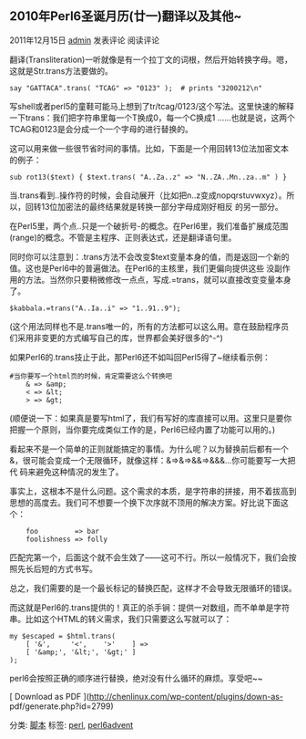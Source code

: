 ## 2010年Perl6圣诞月历(廿一)翻译以及其他~

2011年12月15日 [admin](http://chenlinux.com/author/admin) 发表评论 阅读评论

翻译(Transliteration)一听就像是有一个拉丁文的词根，然后开始转换字母。嗯，这就是Str.trans方法要做的。

    
    say "GATTACA".trans( "TCAG" => "0123" );  # prints "3200212\n"

写shell或者perl5的童鞋可能马上想到了tr/tcag/0123/这个写法。这里快速的解释一下trans：我们把字符串里每一个T换成0，每一个C换成1
……也就是说，这两个TCAG和0123是会分成一个一个字母的进行替换的。

这可以用来做一些很节省时间的事情。比如，下面是一个用回转13位法加密文本的例子：

    
    sub rot13($text) { $text.trans( "A..Za..z" => "N..ZA..Mn..za..m" ) }

当.trans看到..操作符的时候，会自动展开（比如把n..z变成nopqrstuvwxyz）。所以，回转13位加密法的最终结果就是转换一部分字母成刚好相反
的另一部分。

在Perl5里，两个点..只是一个破折号-的概念。在Perl6里，我们准备扩展成范围(range)的概念。不管是主程序、正则表达式，还是翻译语句里。

同时你可以注意到：.trans方法不会改变$text变量本身的值，而是返回一个新的值。这也是Perl6中的普遍做法。在Perl6的主核里，我们更偏向提供这些
没副作用的方法。当然你只要稍微修改一点点，写成.=trans，就可以直接改变变量本身了。

    
    $kabbala.=trans("A..Ia..i" => "1..91..9");

(这个用法同样也不是.trans唯一的，所有的方法都可以这么用。意在鼓励程序员们采用非变更的方式编写自己的库，世界都会美好很多的^-^)

如果Perl6的.trans技止于此，那Perl6还不如叫回Perl5得了~继续看示例：

    
    #当你要写一个html页的时候，肯定需要这么个转换吧
        & => &amp;
        < => &lt;
        > => &gt;

(顺便说一下：如果真是要写html了，我们有写好的库直接可以用。这里只是要你把握一个原则，当你要完成类似工作的是，Perl6已经内置了功能可以用的。)

看起来不是一个简单的正则就能搞定的事情。为什么呢？以为替换前后都有一个&，很可能会变成一个无限循环，就像这样：&=>&=>&&=>&&&…你可能要写一大把代
码来避免这种情况的发生了。

事实上，这根本不是什么问题。这个需求的本质，是字符串的拼接，用不着拔高到思想的高度去。我们可不想要一个换下次序就不顶用的解决方案。好比说下面这个：

    
        foo         => bar
        foolishness => folly

匹配完第一个，后面这个就不会生效了——这可不行。所以一般情况下，我们会按照先长后短的方式书写。

总之，我们需要的是一个最长标记的替换匹配，这样才不会导致无限循环的错误。

而这就是Perl6的.trans提供的！真正的杀手锏：提供一对数组，而不单单是字符串。比如这个HTML的转义需求，我们只需要这么写就可以了：

    
    my $escaped = $html.trans(
        [ '&',     '<',    '>'    ] =>
        [ '&amp;', '&lt;', '&gt;' ]
    );

perl6会按照正确的顺序进行替换，绝对没有什么循环的麻烦。享受吧~~

[ Download as PDF ](http://chenlinux.com/wp-content/plugins/down-as-
pdf/generate.php?id=2799)

分类: [脚本](http://chenlinux.com/category/ops/script) 标签:
[perl](http://chenlinux.com/tag/perl),
[perl6advent](http://chenlinux.com/tag/perl6advent)


